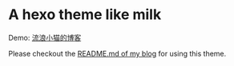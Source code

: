 # A hexo theme like milk

Demo: [流浪小猫的博客](http://blog.xcatliu.com)

Please checkout the [README.md of my blog](https://github.com/xcatliu/blog) for using this theme.
